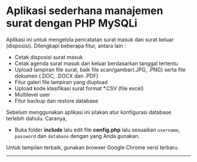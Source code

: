 # Aplikasi sederhana manajemen surat dengan PHP MySQLi

Aplikasi ini untuk mengelola pencatatan surat masuk dan surat keluar (disposisi). Dilengkapi beberapa fitur, antara lain :

- Cetak disposisi surat masuk
- Cetak agenda surat masuk dan keluar berdasarkan tanggal tertentu
- Upload lampiran file surat, baik file scan/gambar(.JPG, .PNG) serta file dokumen (.DOC, .DOCX dan .PDF)
- Fitur galeri file lampiran yang diupload
- Upload kode klasifikasi surat format *.CSV (file excel)
- Multilevel user
- Fitur backup dan restore database

Sebelum menggunakan aplikasi ini silakan atur konfigurasi database terlebih dahulu. Caranya,

- Buka folder **include** lalu edit file **config.php** lalu sesuaikan `username`, `password` dan `database` dengan yang Anda gunakan.

Untuk tampilan terbaik, gunakan browser Google Chrome versi terbaru.



---


